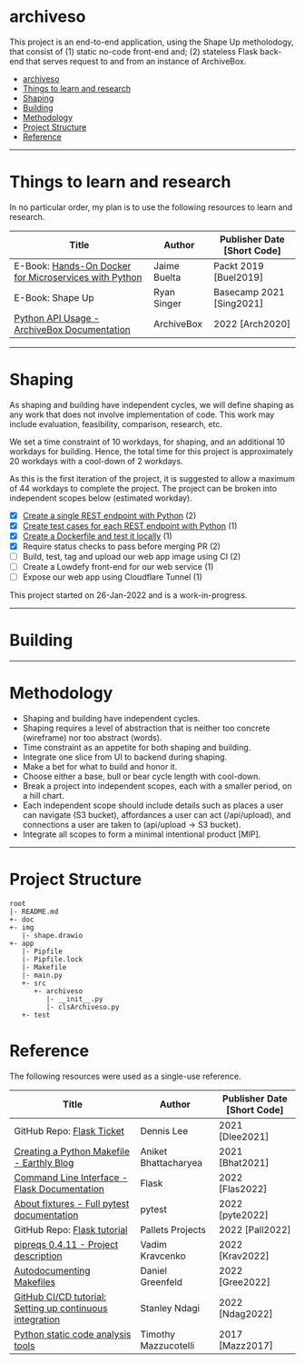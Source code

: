 # archiveso

This project is an end-to-end application, using the Shape Up metholodogy, that consist of (1) static no-code front-end and; (2) stateless Flask back-end that serves request to and from an instance of ArchiveBox.

<!-- TOC -->

- [archiveso](#archiveso)
- [Things to learn and research](#things-to-learn-and-research)
- [Shaping](#shaping)
- [Building](#building)
- [Methodology](#methodology)
- [Project Structure](#project-structure)
- [Reference](#reference)

<!-- /TOC -->

---
# Things to learn and research

In no particular order, my plan is to use the following resources to learn and research. 

| Title | Author | Publisher Date [Short Code]
|---|---|---|
| E-Book: [Hands-On Docker for Microservices with Python](https://github.com/PacktPublishing/Hands-On-Docker-for-Microservices-with-Python) | Jaime Buelta | Packt 2019 [Buel2019]
| E-Book: Shape Up | Ryan Singer | Basecamp 2021 [Sing2021]
| [Python API Usage - ArchiveBox Documentation](https://docs.archivebox.io/en/latest/Usage.html#python-api-usage) | ArchiveBox | 2022 [Arch2020]

---
# Shaping

As shaping and building have independent cycles, we will define shaping as any work that does not involve implementation of code. This work may include evaluation, feasibility, comparison, research, etc.

We set a time constraint of 10 workdays, for shaping, and an additional 10 workdays for building. Hence, the total time for this project is approximately 20 workdays with a cool-down of 2 workdays.

As this is the first iteration of the project, it is suggested to allow a maximum of 44 workdays to complete the project. The project can be broken into independent scopes below (estimated workday).

- [X] [Create a single REST endpoint with Python](doc/shape01.md#create-a-single-rest-endpoint-with-python) (2)
- [X] [Create test cases for each REST endpoint with Python](doc/shape02.md#create-test-cases-for-each-rest-endpoint-with-python) (1)
- [X] [Create a Dockerfile and test it locally](doc/shape03.md#create-a-dockerfile-and-test-it-locally) (1)
- [X] Require status checks to pass before merging PR (2)
- [ ] Build, test, tag and upload our web app image using CI (2)
- [ ] Create a Lowdefy front-end for our web service (1)
- [ ] Expose our web app using Cloudflare Tunnel (1)

This project started on 26-Jan-2022 and is a work-in-progress.

---
# Building

---
# Methodology

- Shaping and building have independent cycles. 
- Shaping requires a level of abstraction that is neither too concrete (wireframe) nor too abstract (words).
- Time constraint as an appetite for both shaping and building.
- Integrate one slice from UI to backend during shaping.
- Make a bet for what to build and honor it.
- Choose either a base, bull or bear cycle length with cool-down.
- Break a project into independent scopes, each with a smaller period, on a hill chart.
- Each independent scope should include details such as places a user can navigate (S3 bucket), affordances a user can act (/api/upload), and connections a user are taken to (api/upload -> S3 bucket).
- Integrate all scopes to form a minimal intentional product [MIP].

---
# Project Structure

```
root
|- README.md
+- doc
+- img
   |- shape.drawio
+- app
   |- Pipfile
   |- Pipfile.lock
   |- Makefile
   |- main.py
   +- src
      +- archiveso
         |- __init__.py
         |- clsArchiveso.py
   +- test
```

# Reference

The following resources were used as a single-use reference.

| Title | Author | Publisher Date [Short Code]
|---|---|---|
| GitHub Repo: [Flask Ticket](https://github.com/dennislwm/flask_ticket) | Dennis Lee | 2021 [Dlee2021]
| [Creating a Python Makefile - Earthly Blog](https://earthly.dev/blog/python-makefile) | Aniket Bhattacharyea | 2021 [Bhat2021]
| [Command Line Interface - Flask Documentation](https://flask.palletsprojects.com/en/2.0.x/cli) | Flask | 2022 [Flas2022]
| [About fixtures - Full pytest documentation](https://docs.pytest.org/en/latest/explanation/fixtures.html) | pytest | 2022 [pyte2022]
| GitHub Repo: [Flask tutorial](https://github.com/pallets/flask/tree/fdac8a5404e3e3a316568107a293f134707c75bb/examples/tutorial) | Pallets Projects | 2022 [Pall2022]
| [pipreqs 0.4.11 - Project description](https://pypi.org/project/pipreqs) | Vadim Kravcenko | 2022 [Krav2022]
| [Autodocumenting Makefiles](https://daniel.feldroy.com/posts/autodocumenting-makefiles) | Daniel Greenfeld | 2022 [Gree2022]
| [GitHub CI/CD tutorial: Setting up continuous integration](https://circleci.com/blog/setting-up-continuous-integration-with-github) | Stanley Ndagi | 2022 [Ndag2022]
| [Python static code analysis tools](https://pawamoy.github.io/posts/python-static-code-analysis-tools) | Timothy Mazzucotelli | 2017 [Mazz2017]